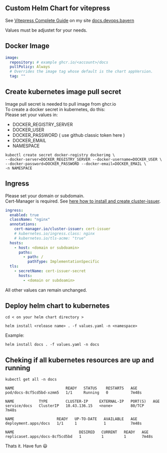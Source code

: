 ## Custom Helm Chart for vitepress

See [Vitepress Complete Guide](https://docs.devops.bayern/nodejs/vitepress.html) on my site [docs.devops.bayern](docs.devops.bayern)

Values must be adjustet for your needs.

## Docker Image

```yaml
image:
  repository: # example ghcr.io/<account>/docs 
  pullPolicy: Always
  # Overrides the image tag whose default is the chart appVersion.
  tag: ""
  ```

## Create kubernetes image pull secret

Image pull secret is needed to pull image from ghcr.io<br>
To create a docker secret in kubernetes, do this:<br>
Please set your values in: <br>
 - DOCKER_REGISTRY_SERVER
 - DOCKER_USER
 - DOCKER_PASSWORD ( use github classic token here )
 - DOCKER_EMAIL
 - NAMESPACE

```shell
kubectl create secret docker-registry dockerimg \
--docker-server=DOCKER_REGISTRY_SERVER --docker-username=DOCKER_USER \
--docker-password=DOCKER_PASSWORD --docker-email=DOCKER_EMAIL \
-n NAMESPACE
```
## Ingress 

Please set your domain or subdomain.<br>
Cert-Manager is required. See [here how to install and create cluster-issuer](https://docs.devops.bayern/rancher/rancher.html#cert-manager).

```yaml
ingress:
  enabled: true
  className: "nginx"
  annotations: 
    cert-manager.io/cluster-issuer: cert-issuer
    # kubernetes.io/ingress.class: nginx
    # kubernetes.io/tls-acme: "true"
  hosts:
    - host: <domain or subdoamin>
      paths:
        - path: /
          pathType: ImplementationSpecific
  tls: 
    - secretName: cert-issuer-secret
      hosts:
        - <domain or subdoamin>
```

All other values ​​can remain unchanged.

## Deploy helm chart to kubernetes

```shell
cd < on your helm chart directory >
```

```shell
helm install <release name> . -f values.yaml -n <namespace>
```
Example:

```shell
helm install docs . -f values.yaml -n docs
```

## Cheking if all kubernetes resources are up and running

```shell
kubectl get all -n docs 
```
```shel
NAME                       READY   STATUS    RESTARTS   AGE
pod/docs-8cf5cd5bd-xzmm5   1/1     Running   0          7m48s

NAME           TYPE        CLUSTER-IP     EXTERNAL-IP   PORT(S)   AGE
service/docs   ClusterIP   10.43.136.15   <none>        80/TCP    7m48s

NAME                   READY   UP-TO-DATE   AVAILABLE   AGE
deployment.apps/docs   1/1     1            1           7m48s

NAME                             DESIRED   CURRENT   READY   AGE
replicaset.apps/docs-8cf5cd5bd   1         1         1       7m48s
```

Thats it. Have fun 😃